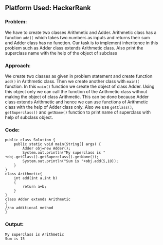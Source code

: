 ## Platform Used: HackerRank

### Problem:
We have to create two classes Arithmetic and Adder. Arithmetic class has a function `add()` which takes two numbers as inputs and returns their sum and Adder class has no function. Our task is to implement inheritence in this problem such as Adder class extends Arithmetic class. Also print the superclass name with the help of the object of subclass

### Approach:
We create two classes as given in problem statement and create function `add()` in Arithmetic class. Then we create another class with `main()` function. In this `main()` function we create the object of class Adder. Using this object only we can call the function of the Arithmetic class without making the object of class Arithmetic. This can be done because Adder class extends Arithmetic and hence we can use functions of Arithmetic class with the help of Adder class only. Also we use `getClass()`, `getSuperclass()` and `getName()` function to print name of superclass with help of subclass object.

### Code:

```
public class Solution {
    public static void main(String[] args) {
        Adder obj=new Adder();
        System.out.println("My superclass is " +obj.getClass().getSuperclass().getName());
        System.out.println("Sum is "+obj.add(5,10));
    }
}
class Arithmetic{
    int add(int a,int b)
    {
        return a+b;
    }
}
class Adder extends Arithmetic
{
//no additional method
}

```

### Output:

```
My superclass is Arithmetic
Sum is 15
```
